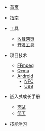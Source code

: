 * [首页](/sidebar/first.md)

* [指南](/sidebar/docsify.md)
* 工具
  * [收藏网页](/tool/web_pages.md)
  * [开发工具](/tool/development_tools.md)

* 项目技术
  * [FFmpeg](/project_technical/FFmpeg/ffmpeg.md)
  * [Qemu](/project_technical/Qemu/qemu.md)
  * [Android](/project_technical/Android/android.md)
    * [NFC](/project_technical/Android/NFC/NFC.md)
    * [USB](/project_technical/Android/USB/USB.md)

* 嵌入式成长手册
  * [面试](/Embedded/interview/interview.md)
  * [简历](/Embedded/resume/resume.md)

* [技能学习](/skill_learn/skill_learning.md)
